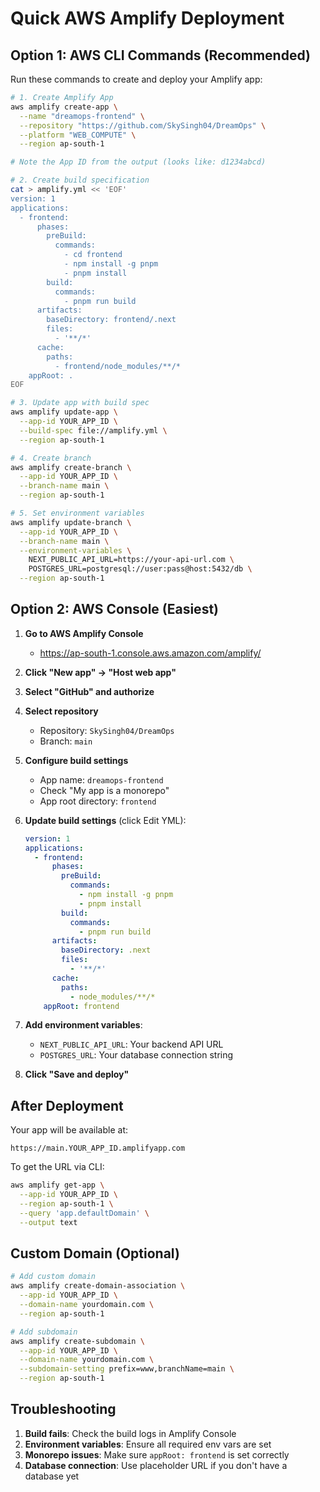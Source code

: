 # Quick AWS Amplify Deployment

## Option 1: AWS CLI Commands (Recommended)

Run these commands to create and deploy your Amplify app:

```bash
# 1. Create Amplify App
aws amplify create-app \
  --name "dreamops-frontend" \
  --repository "https://github.com/SkySingh04/DreamOps" \
  --platform "WEB_COMPUTE" \
  --region ap-south-1

# Note the App ID from the output (looks like: d1234abcd)

# 2. Create build specification
cat > amplify.yml << 'EOF'
version: 1
applications:
  - frontend:
      phases:
        preBuild:
          commands:
            - cd frontend
            - npm install -g pnpm
            - pnpm install
        build:
          commands:
            - pnpm run build
      artifacts:
        baseDirectory: frontend/.next
        files:
          - '**/*'
      cache:
        paths:
          - frontend/node_modules/**/*
    appRoot: .
EOF

# 3. Update app with build spec
aws amplify update-app \
  --app-id YOUR_APP_ID \
  --build-spec file://amplify.yml \
  --region ap-south-1

# 4. Create branch
aws amplify create-branch \
  --app-id YOUR_APP_ID \
  --branch-name main \
  --region ap-south-1

# 5. Set environment variables
aws amplify update-branch \
  --app-id YOUR_APP_ID \
  --branch-name main \
  --environment-variables \
    NEXT_PUBLIC_API_URL=https://your-api-url.com \
    POSTGRES_URL=postgresql://user:pass@host:5432/db \
  --region ap-south-1
```

## Option 2: AWS Console (Easiest)

1. **Go to AWS Amplify Console**
   - https://ap-south-1.console.aws.amazon.com/amplify/

2. **Click "New app" → "Host web app"**

3. **Select "GitHub" and authorize**

4. **Select repository**
   - Repository: `SkySingh04/DreamOps`
   - Branch: `main`

5. **Configure build settings**
   - App name: `dreamops-frontend`
   - Check "My app is a monorepo"
   - App root directory: `frontend`

6. **Update build settings** (click Edit YML):
   ```yaml
   version: 1
   applications:
     - frontend:
         phases:
           preBuild:
             commands:
               - npm install -g pnpm
               - pnpm install
           build:
             commands:
               - pnpm run build
         artifacts:
           baseDirectory: .next
           files:
             - '**/*'
         cache:
           paths:
             - node_modules/**/*
       appRoot: frontend
   ```

7. **Add environment variables**:
   - `NEXT_PUBLIC_API_URL`: Your backend API URL
   - `POSTGRES_URL`: Your database connection string

8. **Click "Save and deploy"**

## After Deployment

Your app will be available at:
```
https://main.YOUR_APP_ID.amplifyapp.com
```

To get the URL via CLI:
```bash
aws amplify get-app \
  --app-id YOUR_APP_ID \
  --region ap-south-1 \
  --query 'app.defaultDomain' \
  --output text
```

## Custom Domain (Optional)

```bash
# Add custom domain
aws amplify create-domain-association \
  --app-id YOUR_APP_ID \
  --domain-name yourdomain.com \
  --region ap-south-1

# Add subdomain
aws amplify create-subdomain \
  --app-id YOUR_APP_ID \
  --domain-name yourdomain.com \
  --subdomain-setting prefix=www,branchName=main \
  --region ap-south-1
```

## Troubleshooting

1. **Build fails**: Check the build logs in Amplify Console
2. **Environment variables**: Ensure all required env vars are set
3. **Monorepo issues**: Make sure `appRoot: frontend` is set correctly
4. **Database connection**: Use placeholder URL if you don't have a database yet